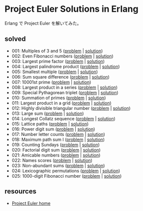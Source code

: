 Project Euler Solutions in Erlang
======================
Erlang で Project Euler を解いてみた。

solved
----------------
- 001: Multiples of 3 and 5 ([problem](https://projecteuler.net/problem=001) | [solution](001/pe001.erl))
- 002: Even Fibonacci numbers ([problem](https://projecteuler.net/problem=002) | [solution](002/pe002.erl))
- 003: Largest prime factor ([problem](https://projecteuler.net/problem=003) | [solution](003/pe003.erl))
- 004: Largest palindrome product ([problem](https://projecteuler.net/problem=004) | [solution](004/pe004.erl))
- 005: Smallest multiple ([problem](https://projecteuler.net/problem=005) | [solution](005/pe005.erl))
- 006: Sum square difference ([problem](https://projecteuler.net/problem=006) | [solution](006/pe006.erl))
- 007: 10001st prime ([problem](https://projecteuler.net/problem=007) | [solution](007/pe007.erl))
- 008: Largest product in a series ([problem](https://projecteuler.net/problem=008) | [solution](008/pe008.erl))
- 009: Special Pythagorean triplet ([problem](https://projecteuler.net/problem=009) | [solution](009/pe009.erl))
- 010: Summation of primes ([problem](https://projecteuler.net/problem=010) | [solution](010/pe010.erl))
- 011: Largest product in a grid ([problem](https://projecteuler.net/problem=011) | [solution](011/pe011.erl))
- 012: Highly divisible triangular number ([problem](https://projecteuler.net/problem=012) | [solution](012/pe012.erl))
- 013: Large sum ([problem](https://projecteuler.net/problem=013) | [solution](013/pe013.erl))
- 014: Longest Collatz sequence ([problem](https://projecteuler.net/problem=014) | [solution](014/pe014.erl))
- 015: Lattice paths ([problem](https://projecteuler.net/problem=015) | [solution](015/pe015.erl))
- 016: Power digit sum ([problem](https://projecteuler.net/problem=016) | [solution](016/pe016.erl))
- 017: Number letter counts ([problem](https://projecteuler.net/problem=017) | [solution](017/pe017.erl))
- 018: Maximum path sum I ([problem](https://projecteuler.net/problem=018) | [solution](018/pe018.erl))
- 019: Counting Sundays ([problem](https://projecteuler.net/problem=019) | [solution](019/pe019.erl))
- 020: Factorial digit sum ([problem](https://projecteuler.net/problem=020) | [solution](020/pe020.erl))
- 021: Amicable numbers ([problem](https://projecteuler.net/problem=021) | [solution](021/pe021.erl))
- 022: Names scores ([problem](https://projecteuler.net/problem=022) | [solution](022/pe022.erl))
- 023: Non-abundant sums ([problem](https://projecteuler.net/problem=023) | [solution](023/pe023.erl))
- 024: Lexicographic permutations ([problem](https://projecteuler.net/problem=024) | [solution](024/pe024.erl))
- 025: 1000-digit Fibonacci number ([problem](https://projecteuler.net/problem=025) | [solution](025/pe025.erl))

resources
--------
- [Project Euler home](https://projecteuler.net/)
